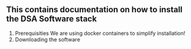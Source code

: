 ## This contains documentation on how to install the DSA Software stack

1)  Prerequisities
   We are using docker containers to simplify installation!
2)  Downloading the software

